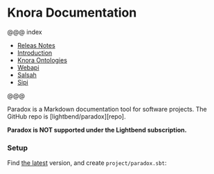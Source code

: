 Knora Documentation
=======


@@@ index

* [Releas Notes](00-release-notes/index.md)
* [Introduction](01-introduction/index.md)
* [Knora Ontologies](02-knora-ontologies/index.md)
* [Webapi](03-webapi/index.md)
* [Salsah](04-salsah/index.md)
* [Sipi](05-sipi/index.md)

@@@


Paradox is a Markdown documentation tool for software projects.
The GitHub repo is [lightbend/paradox][repo].

**Paradox is NOT supported under the Lightbend subscription.**

### Setup

Find [the latest](https://github.com/lightbend/paradox/releases) version, and create `project/paradox.sbt`: